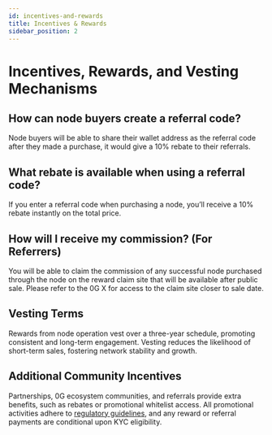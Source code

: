 ```yaml
---
id: incentives-and-rewards
title: Incentives & Rewards
sidebar_position: 2
---
```



# Incentives, Rewards, and Vesting Mechanisms

## How can node buyers create a referral code?
Node buyers will be able to share their wallet address as the referral code after they made a purchase, it would give a 10% rebate to their referrals. 

## What rebate is available when using a referral code?
If you enter a referral code when purchasing a node, you’ll receive a 10% rebate instantly on the total price. 

## How will I receive my commission? (For Referrers)​
You will be able to claim the commission of any successful node purchased through the node on the reward claim site that will be available after public sale. Please refer to the 0G X for access to the claim site closer to sale date.

## Vesting Terms
Rewards from node operation vest over a three-year schedule, promoting consistent and long-term engagement. Vesting reduces the likelihood of short-term sales, fostering network stability and growth.

## Additional Community Incentives
Partnerships, 0G ecosystem communities, and referrals provide extra benefits, such as rebates or promotional whitelist access. All promotional activities adhere to [regulatory guidelines](https://0gfoundation.ai/disclaimer), and any reward or referral payments are conditional upon KYC eligibility.
